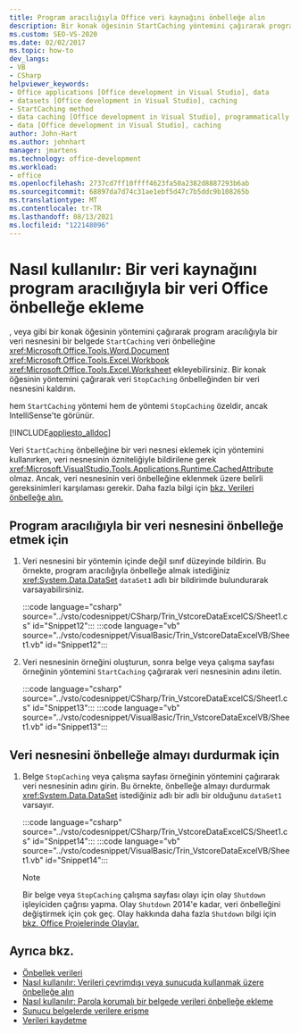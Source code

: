 ```yaml
---
title: Program aracılığıyla Office veri kaynağını önbelleğe alın
description: Bir konak öğesinin StartCaching yöntemini çağırarak program aracılığıyla bir veri nesnesini bir belgede veri önbelleğine nasıl ekleyebilirsiniz?
ms.custom: SEO-VS-2020
ms.date: 02/02/2017
ms.topic: how-to
dev_langs:
- VB
- CSharp
helpviewer_keywords:
- Office applications [Office development in Visual Studio], data
- datasets [Office development in Visual Studio], caching
- StartCaching method
- data caching [Office development in Visual Studio], programmatically
- data [Office development in Visual Studio], caching
author: John-Hart
ms.author: johnhart
manager: jmartens
ms.technology: office-development
ms.workload:
- office
ms.openlocfilehash: 2737cd7ff10ffff4623fa50a2382d8887293b6ab
ms.sourcegitcommit: 68897da7d74c31ae1ebf5d47c7b5ddc9b108265b
ms.translationtype: MT
ms.contentlocale: tr-TR
ms.lasthandoff: 08/13/2021
ms.locfileid: "122148096"
---
```

# <a name="how-to-programmatically-cache-a-data-source-in-an-office-document"></a>Nasıl kullanılır: Bir veri kaynağını program aracılığıyla bir veri Office önbelleğe ekleme
  , veya gibi bir konak öğesinin yöntemini çağırarak program aracılığıyla bir veri nesnesini bir belgede `StartCaching` veri önbelleğine <xref:Microsoft.Office.Tools.Word.Document> <xref:Microsoft.Office.Tools.Excel.Workbook> <xref:Microsoft.Office.Tools.Excel.Worksheet> ekleyebilirsiniz. Bir konak öğesinin yöntemini çağırarak veri `StopCaching` önbelleğinden bir veri nesnesini kaldırın.

 hem `StartCaching` yöntemi hem de yöntemi `StopCaching` özeldir, ancak IntelliSense'te görünür.

 [!INCLUDE[appliesto_alldoc](../vsto/includes/appliesto-alldoc-md.md)]

 Veri `StartCaching` önbelleğine bir veri nesnesi eklemek için yöntemini kullanırken, veri nesnesinin özniteliğiyle bildirilene gerek <xref:Microsoft.VisualStudio.Tools.Applications.Runtime.CachedAttribute> olmaz. Ancak, veri nesnesinin veri önbelleğine eklenmek üzere belirli gereksinimleri karşılaması gerekir. Daha fazla bilgi için [bkz. Verileri önbelleğe alın.](../vsto/caching-data.md)

## <a name="to-programmatically-cache-a-data-object"></a>Program aracılığıyla bir veri nesnesini önbelleğe etmek için

1. Veri nesnesini bir yöntemin içinde değil sınıf düzeyinde bildirin. Bu örnekte, program aracılığıyla önbelleğe almak istediğiniz <xref:System.Data.DataSet> `dataSet1` adlı bir bildirimde bulundurarak varsayabilirsiniz.

     :::code language="csharp" source="../vsto/codesnippet/CSharp/Trin_VstcoreDataExcelCS/Sheet1.cs" id="Snippet12":::
     :::code language="vb" source="../vsto/codesnippet/VisualBasic/Trin_VstcoreDataExcelVB/Sheet1.vb" id="Snippet12":::

2. Veri nesnesinin örneğini oluşturun, sonra belge veya çalışma sayfası örneğinin yöntemini `StartCaching` çağırarak veri nesnesinin adını iletin.

     :::code language="csharp" source="../vsto/codesnippet/CSharp/Trin_VstcoreDataExcelCS/Sheet1.cs" id="Snippet13":::
     :::code language="vb" source="../vsto/codesnippet/VisualBasic/Trin_VstcoreDataExcelVB/Sheet1.vb" id="Snippet13":::

## <a name="to-stop-caching-a-data-object"></a>Veri nesnesini önbelleğe almayı durdurmak için

1. Belge `StopCaching` veya çalışma sayfası örneğinin yöntemini çağırarak veri nesnesinin adını girin. Bu örnekte, önbelleğe almayı durdurmak <xref:System.Data.DataSet> istediğiniz adlı bir adlı bir olduğunu `dataSet1` varsayır.

     :::code language="csharp" source="../vsto/codesnippet/CSharp/Trin_VstcoreDataExcelCS/Sheet1.cs" id="Snippet14":::
     :::code language="vb" source="../vsto/codesnippet/VisualBasic/Trin_VstcoreDataExcelVB/Sheet1.vb" id="Snippet14":::

    > [!NOTE]
    > Bir belge veya `StopCaching` çalışma sayfası olayı için olay `Shutdown` işleyiciden çağrısı yapma. Olay `Shutdown` 2014'e kadar, veri önbelleğini değiştirmek için çok geç. Olay hakkında daha fazla `Shutdown` bilgi için [bkz. Office Projelerinde Olaylar.](../vsto/events-in-office-projects.md)

## <a name="see-also"></a>Ayrıca bkz.

- [Önbellek verileri](../vsto/caching-data.md)
- [Nasıl kullanılır: Verileri çevrimdışı veya sunucuda kullanmak üzere önbelleğe alın](../vsto/how-to-cache-data-for-use-offline-or-on-a-server.md)
- [Nasıl kullanılır: Parola korumalı bir belgede verileri önbelleğe ekleme](../vsto/how-to-cache-data-in-a-password-protected-document.md)
- [Sunucu belgelerde verilere erişme](../vsto/accessing-data-in-documents-on-the-server.md)
- [Verileri kaydetme](../data-tools/save-data-back-to-the-database.md)

